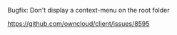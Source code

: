 Bugfix: Don't display a context-menu on the root folder


https://github.com/owncloud/client/issues/8595
